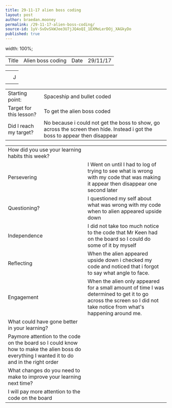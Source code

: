 ```yaml
---
title: 29-11-17 alien boss coding
layout: post
author: braedan.mooney
permalink: /29-11-17-alien-boss-coding/
source-id: 1yV-SvDvSkWJee3U7jJQ4oQI_1EXMeLerDOj_XAGkyDo
published: true
---
```

<table>
  width: 100%;
  <tr>
    <td>Title</td>
    <td>Alien boss coding</td>
    <td>Date</td>
    <td>29/11/17</td>
  </tr>
</table>
<html>
<head>
<style>
table {
    border-collapse: collapse;
}

table, td, th {
    border: 1px solid black;
}
</style>
</head>
<body>



<table>
  <tr>
    <th></th>
    <th>  <tr>
    <td></td>
    <td>J</td>
  </tr>
  <tr>
    <td></td>
    <td> </td>
  </tr>



<table>
  <tr>
    <td>Starting point:</td>
    <td>Spaceship and bullet coded </td>
  </tr>
  <tr>
    <td>Target for this lesson?</td>
    <td>To get the alien boss coded</td>
  </tr>
  <tr>
    <td>Did I reach my target? </td>
    <td>No because i could not get the boss to show, go across the screen then hide. Instead i got the boss to appear then disappear </td>
  </tr>
</table>


<table>
  <tr>
    <td>How did you use your learning habits this week?</td>
    <td></td>
  </tr>
  <tr>
    <td>Persevering</td>
    <td>I Went on until I had to log of trying to see what is wrong with my code that was making it appear then disappear one second later </td>
  </tr>
  <tr>
    <td>Questioning?</td>
    <td>I questioned my self about what was wrong with my code when to alien appeared upside down</td>
  </tr>
  <tr>
    <td>Independence</td>
    <td>I did not take too much notice to the code that Mr Keen had on the board so I could do some of it by myself</td>
  </tr>
  <tr>
    <td>Reflecting</td>
    <td>When the alien appeared upside down i checked my code and noticed that i forgot to say what angle to face.</td>
  </tr>
  <tr>
    <td>Engagement</td>
    <td>When the alien only appeared for a small amount of time I was determined to get it to go across the screen so I did not take notice from what's happening around me.</td>
  </tr>
  <tr>
    <td>What could have gone better in your learning?</td>
    <td></td>
  </tr>
  <tr>
    <td>Paymore attention to the code on the board so I could know how to make the alien boss do everything I wanted it to do and in the right order</td>
    <td></td>
  </tr>
  <tr>
    <td>What changes do you need to make to improve your learning next time?</td>
    <td></td>
  </tr>
  <tr>
    <td>I will pay more attention to the code on the board</td>
    <td></td>
  </tr>
</table>


